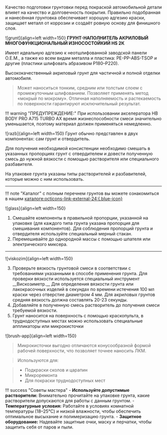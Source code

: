 Качество подготовки грунтовки перед покраской автомобильной детали влияет на качество и долговечность покрытия. Правильно подобранная и нанесённая грунтовка обеспечивает хорошую адгезию краски, защищает металл от коррозии и создаёт ровную основу для финишного слоя.
	

![grunt]{align=left width=150} __ГРУНТ-НАПОЛНИТЕЛЬ АКРИЛОВЫЙ МНОГОФУНКЦИОНАЛЬНЫЙ ИЗНОСОСТОЙКИЙ HS 2К__

Имеет идеальную адгезию к неотшлифованной заводской панели O.E.M., а также ко всем видам металла и пластика: PE-PP-ABS-TSOP и другие (пластики шлифовать абразивом Р180–Р220). 

Высококачественный акриловый грунт для частичной и полной отделки автомобиля. 

>Может наноситься тонким, средним или толстым слоем с промежуточным шлифованием. Позволяет применять метод «мокрый по мокрому». Отличная наполняемость и растекаемость по поверхности гарантируют исключительный результат. 

!!! warning "ПРЕДУПРЕЖДЕНИЕ:"
	При использовании акселератора HB BODY PRO A715 TURBO AX время жизнеспособности смеси значительно уменьшается, поэтому материал должен применяться немедленно.


![razb]{align=left width=150} Грунт обычно представлен в двух компонентах: сам грунт и отвердитель. 

Для получения необходимой консистенции необходимо смешать в указанных пропорциях грунт с отвердителем и довести полученную смесь до нужной вязкости с помощью растворителя или специального разбавителя.

На упаковке грунта указаны типы растворителей и разбавителей, которые можно с ним использовать.

--- 

!!! note "Каталог"
	с полным перечнем грунтов вы можете ознакомиться в нашем [каталоге:octicons-link-external-24:{.blue-icon}](https://autolevel.pro/catalog/grunty/grunty_2_1/)

![glass]{align=left width=150}

1. Смешайте компоненты в правильной пропорции, указанной на упаковке (для каждого типа грунта указана пропорция для смешивания компонентов). Для соблюдения пропорций грунта и отвердителя используйте специальный мерный стакан. 
2. Перемешивайте до однородной массы с помощью шпателя или электрического миксера.

---

![viskozim]{align=left width=150}

<ol start="3" markdown><li markdown>  Проверьте вязкость грунтовой смеси в соответствии с требованиями указанными в способе применения грунта. Для проверки вязкости используется специальный инструмент __Вискозиметр.__ Для определения вязкости грунта или лакокрасочных изделий в секундах по времени истечения 100 мл краски через отверстие диаметром 4 мм. Для акриловых грунтов средняя вязкость должна составлять 20-23 секунды.</li>

<li> Добавляйте в полученную смесь растворитель до получения смеси требуемой вязкости.</li>

<li>  Грунт наносится на поверхность с помощью краскопульта, в труднодоступных местах можно использовать специальные аппликаторы или микрокисточки</li></ol>

![brush-app]{align=left width=150}

>Микрокисточки выгодно отличаются конусообразной формой рабочей поверхности, что позволяет точнее наносить ЛКМ.
  
>Используются для: 

>- Подкраски сколов и царапин
>- Микроремонта
>- Для покраски труднодоступных мест

!!! success "Советы мастера"
    - __Используйте допустимые растворители:__ Внимательно прочитайте на упаковке грунта, какие растворители допускаются для работы с данным грунтом.
	- __Температурные условия:__ Работайте в условиях комнатной температуры (18–25°C) и низкой влажности, чтобы обеспечить оптимальное высыхание и полимеризацию грунта.
    - __Защитное оборудование:__ Надевайте защитные очки, маску и перчатки, чтобы защитить себя от паров и пыли.
